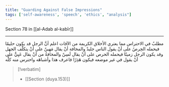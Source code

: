 ```yaml
---
title: "Guarding Against False Impressions"
tags: ['self-awareness', 'speech', 'ethics', "analysis"]
---
```


 Section 78 in [[al-Adab al-kabīr]]

---
مطلبٌ في الاحتراس مما يعتري الأخلاق الكريمة من الآفات اعلم أنَّ الرجل قد يكون حليمًا فيحمله الحِرصُ على أنْ يقول الناس جليدٌ والمخافة أنْ يقال مَهينٌ على أنْ يتكلَّف الجهل وقد يكون الرجل زميتًا فيحمله الحرص على أنْ يقال لَسِنٌ والمخافةُ من أنْ يقال عَيِيٌّ على أنْ يقول في غير موضعه فيكون هَذِرًا  فاعرف هذا وأشباهَه واحترس منه كلَّه

> [!verbatim]
> - [[Section (duya.153)]]
